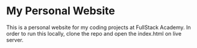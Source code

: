 # My Personal Website

This is a personal website for my coding projects at FullStack Academy.
In order to run this locally, clone the repo and open the index.html on live server. 